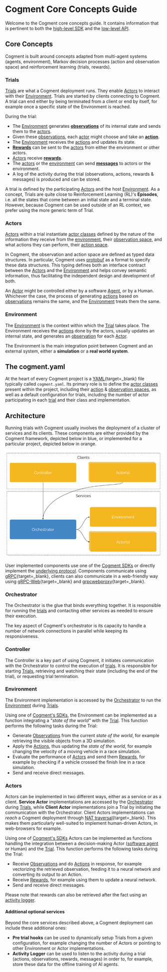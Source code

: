 # Cogment Core Concepts Guide

Welcome to the Cogment core concepts guide. It contains information that is pertinent to both the [high-level SDK](../cogment/cogment-api-guide.md) and the [low-level API](../cogment/cogment-low-level-api-guide/overview.md).

## Core Concepts

Cogment is built around concepts adapted from multi-agent systems (agents, environment), Markov decision processes (action and observation space) and reinforcement learning (trials, rewards).

### Trials

[Trials](./glossary.md#trial) are what a Cogment deployment runs. They enable [Actors](./glossary.md#actors) to interact with their [Environment](./glossary.md#environment). Trials are started by clients connecting to Cogment. A trial can end either by being terminated from a client or end by itself, for example once a specific state of the Environment is reached.

During the trial:

- The [Environment](./glossary.md#environment) generates [**observations**](./glossary.md#observation) of its internal state and sends them to the [actors](./glossary.md#actor).
- Given these [observations](./glossary.md#observation), each [actor](./glossary.md#actor) might choose and take an [**action**](./glossary.md#action).
- The [Environment](./glossary.md#environment) receives the [actions](./glossary.md#action) and updates its state.
- [**Rewards**](./glossary.md#reward) can be sent to the [actors](./glossary.md#actor) from either the environment or other actors.
- [Actors](./glossary.md#actor) receive [**rewards**](./glossary.md#reward).
- The [actors](./glossary.md#actor) or the [environment](./glossary.md#environment) can send [**messages**](./glossary.md#message) to actors or the environment.
- A log of the activity during the trial (observations, actions, rewards & messages) is produced and can be stored.

A trial is defined by the participating [Actors](./glossary.md#actor) and the host [Environment](./glossary.md#environment). As a concept, Trials are quite close to Reinforcement Learning (RL)'s **Episodes**, i.e. all the states that come between an initial state and a terminal state. However, because Cogment can be used outside of an RL context, we prefer using the more generic term of Trial.

### Actors

[Actors](./glossary.md#actor) within a trial instantiate [actor classes](./glossary.md#actor-class) defined by the nature of the information they receive from the [environment](./glossary.md#environment), their [observation space](./glossary.md#observation-space), and what actions they can perform, their [action space](./glossary.md#action-space).

In Cogment, the observation and action space are defined as typed data structures. In particular, Cogment uses [protobuf](./glossary.md#protocol-buffer) as a format to specify these data structures. This typing defines both an interface contract between the [Actors](./glossary.md#actor) and the [Environment](./glossary.md#environment) and helps convey semantic information, thus facilitating the independent design and development of both.

An [Actor](./glossary.md#actor) might be controlled either by a software [Agent](./glossary.md#agent), or by a Human. Whichever the case, the process of generating [actions](./glossary.md#action) based on [observations](./glossary.md#observation) remains the same, and the [Environment](./glossary.md#environment) treats them the same.

### Environment

The [Environment](./glossary.md#environment) is the context within which the [Trial](./glossary.md#trial) takes place. The Environment receives the [actions](./glossary.md#actions) done by the actors, usually updates an internal state, and generates an [observation](./glossary.md#observation) for each [Actor](./glossary.md#actor).

The Environment is the main integration point between Cogment and an external system, either a **simulation** or a **real world system**.

## The cogment.yaml

At the heart of every Cogment project is a [YAML](https://yaml.org){target=\_blank} file typically called `cogment.yaml`. Its primary role is to define the [actor classes](./glossary.md#actor-class) present within the project, including their [action](./glossary.md#action-space) & [observation spaces](./glossary.md#observation-space), as well as a default configuration for trials, including the number of actor participating in each [trial](./glossary.md#trial) and their class and implementation.

## Architecture

Running trials with Cogment usually involves the deployment of a cluster of services and its clients. These components are either provided by the Cogment framework, depicted below in blue, or implemented for a particular project, depicted below in orange.

![Cogment Architecture - Simple](./cogment_architecture_simple.png)

User implemented components use one of the [Cogment SDKs](../cogment/cogment-api-guide.md) or directly implement the [underlying protocol](../cogment/cogment-low-level-api-guide/overview.md). Components communicate using [gRPC](https://grpc.io){target=\_blank}, clients can also communicate in a web-friendly way using [gRPC-Web](https://grpc.io/docs/platforms/web/){target=\_blank} and [grpcwebproxy](https://github.com/improbable-eng/grpc-web/tree/master/go/grpcwebproxy){target=\_blank}.

### Orchestrator

The Orchestrator is the glue that binds everything together. It is responsible for running the [trials](./glossary.md#trial) and contacting other services as needed to ensure their execution.

The key aspect of Cogment's orchestrator is its capacity to handle a number of network connections in parallel while keeping its responsiveness.

### Controller

The Controller is a key part of using Cogment, it initiates communication with the Orchestrator to control the execution of [trials](./glossary.md#trial). It is responsible for starting [Trials](./glossary.md#trial), retrieving and watching their state (including the end of the trial), or requesting trial termination.

### Environment

The Environment implementation is accessed by the [Orchestrator](./glossary.md#orchestrator) to run the [Environment](./glossary.md#environment) during [Trials](./glossary.md#trial).

Using one of [Cogment's SDKs](../cogment/cogment-api-guide.md), the Environment can be implemented as a function integrating a _"state of the world"_ with the [Trial](./glossary.md#trial). This function performs the following tasks during the Trial:

- Generate [Observations](./glossary.md#observation) from the current _state of the world_, for example retrieving the visible objects from a 3D simulation.
- Apply the [Actions](./glossary.md#action), thus updating the _state of the world_, for example changing the velocity of a moving vehicle in a race simulation.
- Evaluate the performance of [Actors](./glossary.md#actor) and send them [Rewards](./glossary.md#reward), for example by checking if a vehicle crossed the finish line in a race simulation.
- Send and receive direct messages.

### Actors

Actors can be implemented in two different ways, either as a service or as a client. **Service Actor** implementations are accessed by the [Orchestrator](./glossary.md#orchestrator) during [Trials](./glossary.md#trial), while **Client Actor** implementations join a Trial by initiating the communication with the Orchestrator. Client Actors implementations can _reach_ a Cogment deployment through [NAT traversal](https://en.wikipedia.org/wiki/NAT_traversal){target=\_blank}. This makes them particularly well-suited to implement human-driven Actors, in web-browsers for example.

Using one of [Cogment's SDKs](../cogment/cogment-api-guide.md) Actors can be implemented as functions handling the integration between a decision-making Actor ([software agent](./glossary.md#agent) or Human) and the [Trial](./glossary.md#trial). This function performs the following tasks during the Trial:

- Receive [Observations](./glossary.md#observation) and do [Actions](./glossary.md#action) in response, for example vectorizing the retrieved observation, feeding it to a neural network and converting its output to an Action.
- Receive [Rewards](./glossary.md#reward), for example using them to update a neural network.
- Send and receive direct messages.

Please note that rewards can also be retrieved after the fact using an [activity logger](#additional-optional-services).

#### Additional optional services

Beyond the core services described above, a Cogment deployment can include these additional ones:

- **Pre trial hooks** can be used to dynamically setup Trials from a given configuration, for example changing the number of Actors or pointing to other Environment or Actor implementations.
- **Activity Logger** can be used to listen to the activity during a trial (actions, observations, rewards, messages) in order to, for example, store these data for the offline training of AI agents.
